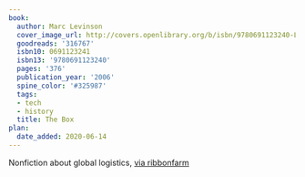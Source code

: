 ```yaml
---
book:
  author: Marc Levinson
  cover_image_url: http://covers.openlibrary.org/b/isbn/9780691123240-L.jpg
  goodreads: '316767'
  isbn10: 0691123241
  isbn13: '9780691123240'
  pages: '376'
  publication_year: '2006'
  spine_color: '#325987'
  tags:
  - tech
  - history
  title: The Box
plan:
  date_added: 2020-06-14
---
```


Nonfiction about global logistics, [via ribbonfarm](https://www.ribbonfarm.com/2009/07/07/the-epic-story-of-container-shipping/)
